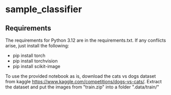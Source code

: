 # sample_classifier
## Requirements
The requirements for Python 3.12 are in the requirements.txt. If any conflicts arise, just install the following:
- pip install torch
- pip install torchvision
- pip install scikit-image

To use the provided notebook as is, download the cats vs dogs dataset from kaggle https://www.kaggle.com/competitions/dogs-vs-cats/. Extract the dataset and put the images from "train.zip" into a folder ".data/train/"
